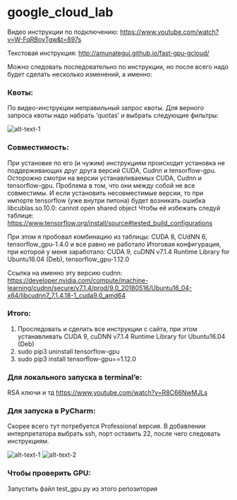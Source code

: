 # google_cloud_lab
Видео инструкции по подключению: https://www.youtube.com/watch?v=W-FqRBoyTgw&t=897s

Текстовая инструкция: http://amunategui.github.io/fast-gpu-gcloud/

Можно следовать последовательно по инструкции, но после всего надо будет сделать несколько изменений, а именно: 

### Квоты:

По видео-инструкции неправильный запрос квоты. Для верного запроса квоты надо набрать ‘quotas’ и выбрать следующие фильтры: 

![alt-text-1](https://i.ibb.co/C8F82Mh/1.png "title-1")

### Совместимость:

При установке по его (и чужим) инструкциям происходит установка не поддерживающих друг друга версий CUDA, Cudnn и tensorflow-gpu. Осторожно смотри на версии устанавливаемых CUDA, Cudnn и tensorflow-gpu. Проблема в том, что они между собой не все совместимы. И если установить несовместимые версии, то при импорте tensorflow (уже внутри питона) будет возникать ошибка libcublas.so.10.0: cannot open shared object
Чтобы её избежать следуй таблице: https://www.tensorflow.org/install/source#tested_build_configurations

При этом я пробовал комбинацию из таблицы: CUDA 8, CUdNN 6, tensorflow_gpu-1.4.0 и все равно не работало 
Итоговая конфигурация, при которой у меня заработало: CUDA 9, cuDNN v7.1.4 Runtime Library for Ubuntu16.04 (Deb), tensorflow_gpu-1.12.0

Ссылка на именно эту версию cudnn:
https://developer.nvidia.com/compute/machine-learning/cudnn/secure/v7.1.4/prod/9.0_20180516/Ubuntu16_04-x64/libcudnn7_7.1.4.18-1_cuda9.0_amd64


### Итого: 
1) Проследовать и сделать все инструкции с сайта, при этом устанавливать CUDA 9, cuDNN v7.1.4 Runtime Library for Ubuntu16.04 (Deb)
2) sudo pip3 uninstall tensorflow-gpu
3) sudo pip3 install tensorflow-gpu==1.12.0


### Для локального запуска в terminal’e: 
RSA ключи и тд
https://www.youtube.com/watch?v=R8C66NwMJLs

### Для запуска в PyCharm: 
Скорее всего тут потребуется Professional версия. В добавлении интерпретатора выбрать ssh, порт оставить 22, после чего следовать инструкциям. 

![alt-text-1](https://i.ibb.co/jyZFc6c/2.png "title-1") ![alt-text-2]( "title-2")


### Чтобы проверить GPU:
Запустить файл test_gpu.py из этого репозитория



